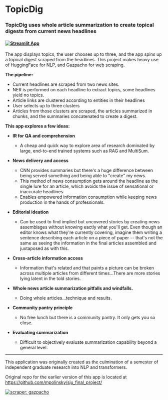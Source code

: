 # TopicDig

### TopicDig uses whole article summarization to create topical digests from current news headlines

#### [![Streamlit App](https://static.streamlit.io/badges/streamlit_badge_black_white.svg)](https://share.streamlit.io/mpolinsky/topicdig/main)

The app displays topics, the user chooses up to three, and the app spins up a topical digest scraped from the headlines.
This project makes heavy use of HuggingFace for NLP, and Gazpacho for web scraping.

**The pipeline:**

* Current headlines are scraped from two news sites.
* NER is performed on each headline to extract topics, some headlines yield no topics.
* Article links are clustered according to entities in their headlines
* User selects up to three clusters
* Articles from those clusters are scraped, the articles summarized in chunks, and the summaries concatenated to create a digest.

**This app explores a few ideas:**

* **IR for QA and comprehension**
    * A cheap and quick way to explore area of research dominated by large, end-to-end trained systems such as RAG and MultiSum.
* **News delivery and access**
    * CNN provides summaries but there's a huge difference between being served something and being able to "create" my news. 
    * This method of news consumption gets around the headline as the single lure for an article, which avoids the issue of sensational or inaccurate headlines.
    * Enables empowered information consumption while keeping news production in the hands of professionals.
* **Editorial ideation**
    * Can be used to find implied but uncovered stories by creating news assemblages without knowing eactly what you'll get.  Even though an editor knows what they're currently covering, imagine them writing a sentence describing each article on a piece of paper -- that's not the same as seeing the information in the final articles assembled and juxtaposed as with this.  


* **Cross-article information access**
    * Information that's related and that paints a picture can be broken across multiple articles from different times...There are more stories lying latent in the told stories.
* **Whole news article summarization pitfalls and windfalls.**
    * Doing whole articles...technique and results.
* **Community pantry principle**
    * No free lunch but there is a community pantry.  It only gets you so close.
* **Evaluating summarization**
    * Difficult to objectively evaluate summarization capability beyond a general level.

****

This application was originally created as the culmination of a semester of independent graduate research into NLP and transformers.

Original repo for the earlier version of this app is located at https://github.com/mpolinsky/sju_final_project/


[![scraper: gazpacho](https://img.shields.io/badge/scraper-gazpacho-C6422C)](https://github.com/maxhumber/gazpacho)

